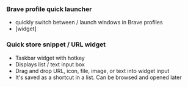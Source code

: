 
### Brave profile quick launcher
- quickly switch between / launch windows in Brave profiles
- [widget]


### Quick store snippet / URL widget
- Taskbar widget with hotkey
- Displays list / text input box
- Drag and drop URL, icon, file, image, or text into widget input
- It's saved as a shortcut in a list. Can be browsed and opened later

